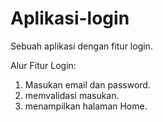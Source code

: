 # Aplikasi-login
Sebuah aplikasi dengan fitur login.  

Alur Fitur Login:
1. Masukan email dan password.
2. memvalidasi masukan.  
3. menampilkan halaman Home.  
